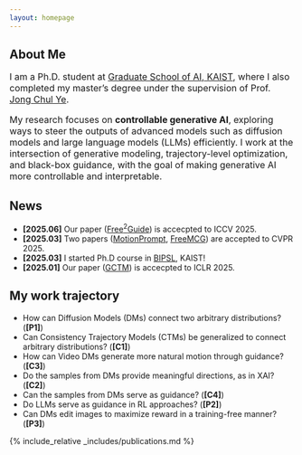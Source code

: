 ```yaml
---
layout: homepage
---
```


## About Me

<p style="font-size: 16px;">
I am a Ph.D. student at <a href="https://gsai.kaist.ac.kr/">Graduate School of AI, KAIST</a>, where I also completed my master’s degree under the supervision of Prof. <a href="https://bispl.weebly.com/professor.html">Jong Chul Ye</a>.
</p>

<p style="font-size: 16px;">
My research focuses on <strong>controllable generative AI</strong>, exploring ways to steer the outputs of advanced models such as diffusion models and large language models (LLMs) efficiently. I work at the intersection of generative modeling, trajectory-level optimization, and black-box guidance, with the goal of making generative AI more controllable and interpretable.
</p>

## News

- **[2025.06]** Our paper (<a href="https://arxiv.org/abs/2411.17041">Free<sup>2</sup>Guide</a>) is accecpted to ICCV 2025.
- **[2025.03]** Two papers (<a href="https://arxiv.org/abs/2411.15540">MotionPrompt</a>, <a href="https://arxiv.org/abs/2411.15265">FreeMCG</a>) are accepted to CVPR 2025.
- **[2025.03]** I started Ph.D course in <a href="https://bispl.weebly.com/">BIPSL</a>, KAIST!
- **[2025.01]** Our paper (<a href="https://arxiv.org/abs/2403.12510">GCTM</a>) is accecpted to ICLR 2025.

## My work trajectory

- How can Diffusion Models (DMs) connect two arbitrary distributions? (**[P1]**)
- Can Consistency Trajectory Models (CTMs) be generalized to connect arbitrary distributions? (**[C1]**)
- How can Video DMs generate more natural motion through guidance? (**[C3]**)
- Do the samples from DMs provide meaningful directions, as in XAI? (**[C2]**)
- Can the samples from DMs serve as guidance? (**[C4]**)
- Do LLMs serve as guidance in RL approaches? (**[P2]**)
- Can DMs edit images to maximize reward in a training-free manner? (**[P3]**)

{% include_relative _includes/publications.md %}

